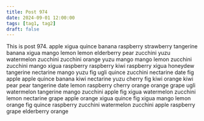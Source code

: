 ```yaml
---
title: Post 974
date: 2024-09-01 12:00:00
tags: [tag1, tag2]
draft: false
---
```

This is post 974.
apple
xigua
quince
banana
raspberry
strawberry
tangerine
banana
xigua
mango
lemon
lemon
elderberry
pear
zucchini
yuzu
watermelon
zucchini
zucchini
orange
yuzu
mango
mango
lemon
zucchini
zucchini
mango
xigua
raspberry
raspberry
kiwi
raspberry
xigua
honeydew
tangerine
nectarine
mango
yuzu
fig
ugli
quince
zucchini
nectarine
date
fig
apple
apple
quince
banana
kiwi
nectarine
yuzu
cherry
fig
kiwi
orange
kiwi
pear
pear
tangerine
date
lemon
raspberry
cherry
orange
orange
grape
ugli
watermelon
tangerine
mango
zucchini
apple
fig
xigua
watermelon
zucchini
lemon
nectarine
grape
apple
orange
xigua
quince
fig
xigua
mango
lemon
orange
fig
quince
raspberry
zucchini
watermelon
zucchini
apple
raspberry
grape
elderberry
orange
